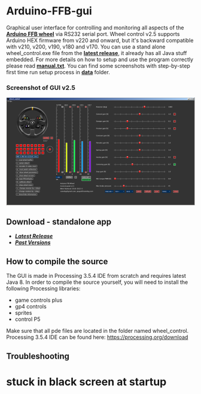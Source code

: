 # Arduino-FFB-gui

Graphical user interface for controlling and monitoring all aspects of the **[Arduino FFB wheel](https://github.com/ranenbg/Arduino-FFB-wheel)** via RS232 serial port. Wheel control v2.5 supports Arduino HEX firmware from v220 and onward, but it's backward compatible with v210, v200, v190, v180 and v170. You can use a stand alone wheel_control.exe file from the **[latest release](https://github.com/ranenbg/Arduino-FFB-gui/releases/latest)**, it already has all Java stuff embedded. For more details on how to setup and use the program correctly please read **[manual.txt](https://github.com/ranenbg/Arduino-FFB-gui/data/manual.txt)**. You can find some screenshots with step-by-step first time run setup process in **[data](https://github.com/ranenbg/Arduino-FFB-gui/tree/master/data)** folder.

### Screenshot of GUI v2.5
![plot](./data/Wheel_control_v2_5.png)

## Download - standalone app
+ ***[Latest Release](https://github.com/ranenbg/Arduino-FFB-gui/releases/latest)***
+ ***[Past Versions](https://github.com/ranenbg/Arduino-FFB-gui/releases)***

## How to compile the source

The GUI is made in Processing 3.5.4 IDE from scratch and requires latest Java 8. In order to compile the source yourself, you will need to install the following Processing libraries:

- game controls plus
- gp4 controls
- sprites
- control P5

Make sure that all pde files are located in the folder named wheel_control. Processing 3.5.4 IDE can be found here: <https://processing.org/download>

## Troubleshooting
# stuck in black screen at startup
